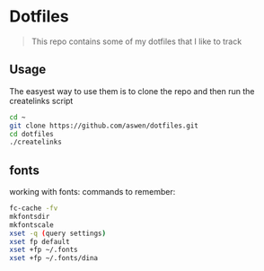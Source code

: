 # Dotfiles

> This repo contains some of my dotfiles that I like to track

## Usage

The easyest way to use them is to clone the repo and then run the createlinks script

```bash
cd ~
git clone https://github.com/aswen/dotfiles.git
cd dotfiles
./createlinks
```

## fonts
working with fonts:
commands to remember:
```bash
fc-cache -fv
mkfontsdir
mkfontscale
xset -q (query settings)
xset fp default
xset +fp ~/.fonts
xset +fp ~/.fonts/dina
```
